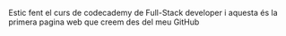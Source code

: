 Estic fent el curs de codecademy de Full-Stack developer i aquesta és la primera pagina web que creem des del meu GitHub
